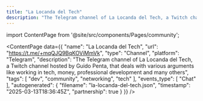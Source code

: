 ```yaml
---
title: "La Locanda del Tech"
description: "The Telegram channel of La Locanda del Tech, a Twitch channel hosted by Guido Penta, that deals with various arguments like working in tech, money, professional development and many others"
---
```

import ContentPage from '@site/src/components/Pages/community';

<ContentPage
    data={{
  "name": "La Locanda del Tech",
  "url": "https://t.me/+mqQJQ9BqKOViMmVk",
  "type": "Channel",
  "platform": "Telegram",
  "description": "The Telegram channel of La Locanda del Tech, a Twitch channel hosted by Guido Penta, that deals with various arguments like working in tech, money, professional development and many others",
  "tags": [
    "dev",
    "community",
    "networking",
    "tech"
  ],
  "events_type": [
    "Chat"
  ],
  "autogenerated": {
    "filename": "la-locanda-del-tech.json",
    "timestamp": "2025-03-13T18:36:45Z",
    "partnership": true
  }
}}
/>
